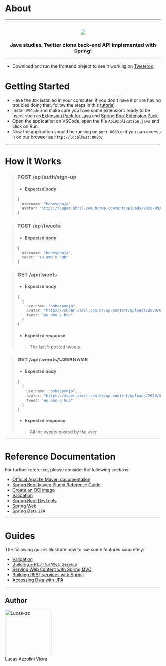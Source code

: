 # About

---

<div align="center">
  <br>
  <img src="https://play-lh.googleusercontent.com/K9Jf-N8RWHDw2IZSY_vjSfIVm2X6jGN9riRIAK9nl_BgJxpYK2VQWQl-yPlCtBUTNasw=s48-rw"/>
  <h3>Java studies. Twitter clone back-end API implemented with Spring!</h1>
</div>

---

- Download and run the frontend project to see it working on [Tweteroo](https://github.com/Lucas-zz/Tweteroo-Frontend).

# Getting Started

- Have the `JDK` installed in your computer, if you don't have it or are having troubles doing that, follow the steps in this [tutorial](https://java.tutorials24x7.com/blog/how-to-install-java-17-on-windows).
- Install `VSCode` and make sure you have some extensions ready to be used, such as [Extension Pack for Java](https://marketplace.visualstudio.com/items?itemName=vscjava.vscode-java-pack) and [Spring Boot Extension Pack](https://marketplace.visualstudio.com/items?itemName=Pivotal.vscode-boot-dev-pack).
- Open the application on VSCode, open the file `ApiApplication.java` and click on Run.
- Now the application should be running on `port 8080` and you can access it on our browser as `http://localhost:8080/`

---

# How it Works

> ### POST /api/auth/sign-up
>
> - #### Expected body
> ```java
> {
>   username: "bobesponja",
>   avatar: "https://super.abril.com.br/wp-content/uploads/2020/09/04-09_gato_SITE.jpg?quality=70&strip=info"
> }
> ```

> ### POST /api/tweets
>
> - #### Expected body
> ```java
> {
>   username: "bobesponja",
>   tweet: "eu amo o hub"
> }
> ```

> ### GET /api/tweets
> 
> - #### Expected body
> ```java
> [
>   {
>     username: "bobesponja",
>     avatar: "https://super.abril.com.br/wp-content/uploads/2020/09/04-09_gato_SITE.jpg?quality=70&strip=info",
>     tweet: "eu amo o hub"
>   }
> ]
> ```
>
> - #### Expected response
> >  The last 5 posted tweets.

> ### GET /api/tweets/USERNAME
> 
> - #### Expected body
> ```java
> [
>   {
>     username: "bobesponja",
>     avatar: "https://super.abril.com.br/wp-content/uploads/2020/09/04-09_gato_SITE.jpg?quality=70&strip=info",
>     tweet: "eu amo o hub"
>   }
> ]
> ```
>
> - #### Expected response
> > All the tweets posted by the user.

---

# Reference Documentation

For further reference, please consider the following sections:

- [Official Apache Maven documentation](https://maven.apache.org/guides/index.html)
- [Spring Boot Maven Plugin Reference Guide](https://docs.spring.io/spring-boot/docs/3.0.2/maven-plugin/reference/html/)
- [Create an OCI image](https://docs.spring.io/spring-boot/docs/3.0.2/maven-plugin/reference/html/#build-image)
- [Validation](https://docs.spring.io/spring-boot/docs/3.0.2/reference/htmlsingle/#io.validation)
- [Spring Boot DevTools](https://docs.spring.io/spring-boot/docs/3.0.2/reference/htmlsingle/#using.devtools)
- [Spring Web](https://docs.spring.io/spring-boot/docs/3.0.2/reference/htmlsingle/#web)
- [Spring Data JPA](https://docs.spring.io/spring-boot/docs/3.0.2/reference/htmlsingle/#data.sql.jpa-and-spring-data)

---

# Guides

The following guides illustrate how to use some features concretely:

- [Validation](https://spring.io/guides/gs/validating-form-input/)
- [Building a RESTful Web Service](https://spring.io/guides/gs/rest-service/)
- [Serving Web Content with Spring MVC](https://spring.io/guides/gs/serving-web-content/)
- [Building REST services with Spring](https://spring.io/guides/tutorials/rest/)
- [Accessing Data with JPA](https://spring.io/guides/gs/accessing-data-jpa/)

---

## Author

[<img src="https://avatars.githubusercontent.com/Lucas-zz" width=150 title="Lucas-zz"><br>Lucas Azzolini Vieira](https://github.com/Lucas-zz)
